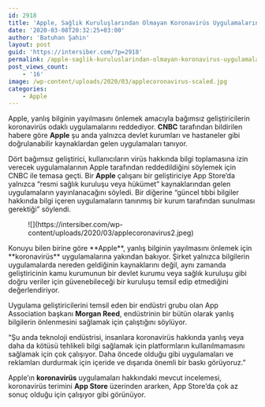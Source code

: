 ```yaml
---
id: 2918
title: 'Apple, Sağlık Kuruluşlarından Olmayan Koronavirüs Uygulamalarını Reddediyor'
date: '2020-03-08T20:32:25+03:00'
author: 'Batuhan Şahin'
layout: post
guid: 'https://intersiber.com/?p=2918'
permalink: /apple-saglik-kuruluslarindan-olmayan-koronavirus-uygulamalarini-reddediyor/
post_views_count:
    - '16'
image: /wp-content/uploads/2020/03/applecoronavirus-scaled.jpg
categories:
    - Apple
---
```


Apple, yanlış bilginin yayılmasını önlemek amacıyla bağımsız geliştiricilerin koronavirüs odaklı uygulamalarını reddediyor. **CNBC** tarafından bildirilen habere göre **Apple** şu anda yalnızca devlet kurumları ve hastaneler gibi doğrulanabilir kaynaklardan gelen uygulamaları tanıyor.

Dört bağımsız geliştirici, kullanıcıların virüs hakkında bilgi toplamasına izin verecek uygulamalarının Apple tarafından reddedildiğini söylemek için CNBC ile temasa geçti. Bir **Apple** çalışanı bir geliştiriciye App Store’da yalnızca “resmi sağlık kuruluşu veya hükümet” kaynaklarından gelen uygulamaların yayınlanacağını söyledi. Bir diğerine “güncel tıbbi bilgiler hakkında bilgi içeren uygulamaların tanınmış bir kurum tarafından sunulması gerektiği” söylendi.

<figure class="wp-block-image size-large">![](https://intersiber.com/wp-content/uploads/2020/03/applecoronavirus2.jpeg)</figure>Konuyu bilen birine göre **Apple**, yanlış bilginin yayılmasını önlemek için **koronavirüs** uygulamalarına yakından bakıyor. Şirket yalnızca bilgilerin uygulamalarda nereden geldiğinin kaynaklarını değil, aynı zamanda geliştiricinin kamu kurumunun bir devlet kurumu veya sağlık kuruluşu gibi doğru veriler için güvenebileceği bir kuruluşu temsil edip etmediğini değerlendiriyor.

Uygulama geliştiricilerini temsil eden bir endüstri grubu olan App Association başkanı **Morgan Reed**, endüstrinin bir bütün olarak yanlış bilgilerin önlenmesini sağlamak için çalıştığını söylüyor.

“Şu anda teknoloji endüstrisi, insanlara koronavirüs hakkında yanlış veya daha da kötüsü tehlikeli bilgi sağlamak için platformların kullanılmamasını sağlamak için çok çalışıyor. Daha öncede olduğu gibi uygulamaları ve reklamları durdurmak için içeride ve dışarıda önemli bir baskı görüyoruz.”

Apple’ın **koronavirüs** uygulamaları hakkındaki mevcut incelemesi, koronavirüs terimini **App Store** üzerinden ararken, App Store’da çok az sonuç olduğu için çalışıyor gibi görünüyor.